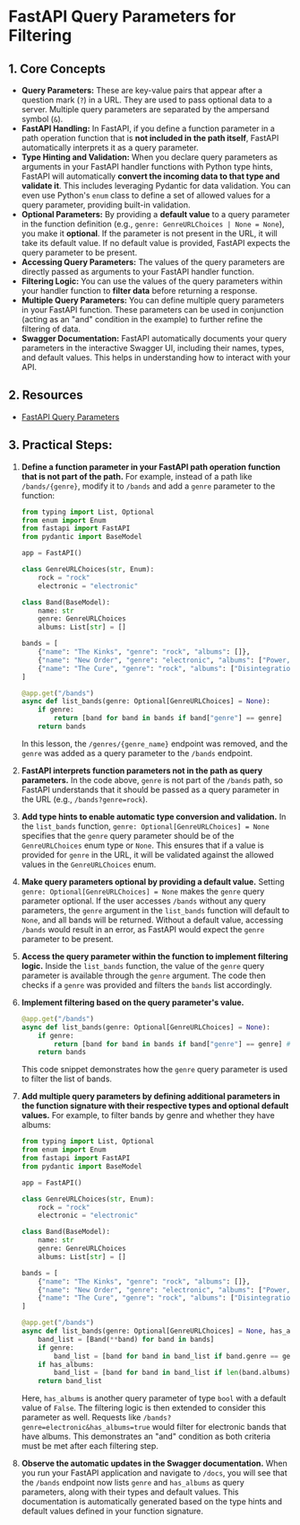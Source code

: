 # FastAPI Query Parameters for Filtering

## 1. Core Concepts

- **Query Parameters:** These are key-value pairs that appear after a question mark (`?`) in a URL. They are used to pass optional data to a server. Multiple query parameters are separated by the ampersand symbol (`&`).
- **FastAPI Handling:** In FastAPI, if you define a function parameter in a path operation function that is **not included in the path itself**, FastAPI automatically interprets it as a query parameter.
- **Type Hinting and Validation:** When you declare query parameters as arguments in your FastAPI handler functions with Python type hints, FastAPI will automatically **convert the incoming data to that type and validate it**. This includes leveraging Pydantic for data validation. You can even use Python's `enum` class to define a set of allowed values for a query parameter, providing built-in validation.
- **Optional Parameters:** By providing a **default value** to a query parameter in the function definition (e.g., `genre: GenreURLChoices | None = None`), you make it **optional**. If the parameter is not present in the URL, it will take its default value. If no default value is provided, FastAPI expects the query parameter to be present.
- **Accessing Query Parameters:** The values of the query parameters are directly passed as arguments to your FastAPI handler function.
- **Filtering Logic:** You can use the values of the query parameters within your handler function to **filter data** before returning a response.
- **Multiple Query Parameters:** You can define multiple query parameters in your FastAPI function. These parameters can be used in conjunction (acting as an "and" condition in the example) to further refine the filtering of data.
- **Swagger Documentation:** FastAPI automatically documents your query parameters in the interactive Swagger UI, including their names, types, and default values. This helps in understanding how to interact with your API.

## 2. Resources

- [FastAPI Query Parameters](https://fastapi.tiangolo.com/tutorial/query-params/)

## 3. Practical Steps:

1.  **Define a function parameter in your FastAPI path operation function that is not part of the path.** For example, instead of a path like `/bands/{genre}`, modify it to `/bands` and add a `genre` parameter to the function:

    ```python
    from typing import List, Optional
    from enum import Enum
    from fastapi import FastAPI
    from pydantic import BaseModel

    app = FastAPI()

    class GenreURLChoices(str, Enum):
        rock = "rock"
        electronic = "electronic"

    class Band(BaseModel):
        name: str
        genre: GenreURLChoices
        albums: List[str] = []

    bands = [
        {"name": "The Kinks", "genre": "rock", "albums": []},
        {"name": "New Order", "genre": "electronic", "albums": ["Power, Corruption & Lies"]},
        {"name": "The Cure", "genre": "rock", "albums": ["Disintegration"]},
    ]

    @app.get("/bands")
    async def list_bands(genre: Optional[GenreURLChoices] = None):
        if genre:
            return [band for band in bands if band["genre"] == genre]
        return bands
    ```

    In this lesson, the `/genres/{genre_name}` endpoint was removed, and the `genre` was added as a query parameter to the `/bands` endpoint.

2.  **FastAPI interprets function parameters not in the path as query parameters.** In the code above, `genre` is not part of the `/bands` path, so FastAPI understands that it should be passed as a query parameter in the URL (e.g., `/bands?genre=rock`).

3.  **Add type hints to enable automatic type conversion and validation.** In the `list_bands` function, `genre: Optional[GenreURLChoices] = None` specifies that the `genre` query parameter should be of the `GenreURLChoices` enum type or `None`. This ensures that if a value is provided for `genre` in the URL, it will be validated against the allowed values in the `GenreURLChoices` enum.

4.  **Make query parameters optional by providing a default value.** Setting `genre: Optional[GenreURLChoices] = None` makes the `genre` query parameter optional. If the user accesses `/bands` without any query parameters, the `genre` argument in the `list_bands` function will default to `None`, and all bands will be returned. Without a default value, accessing `/bands` would result in an error, as FastAPI would expect the `genre` parameter to be present.

5.  **Access the query parameter within the function to implement filtering logic.** Inside the `list_bands` function, the value of the `genre` query parameter is available through the `genre` argument. The code then checks if a `genre` was provided and filters the `bands` list accordingly.

6.  **Implement filtering based on the query parameter's value.**

    ```python
    @app.get("/bands")
    async def list_bands(genre: Optional[GenreURLChoices] = None):
        if genre:
            return [band for band in bands if band["genre"] == genre] # Filtering based on genre
        return bands
    ```

    This code snippet demonstrates how the `genre` query parameter is used to filter the list of bands.

7.  **Add multiple query parameters by defining additional parameters in the function signature with their respective types and optional default values.** For example, to filter bands by genre and whether they have albums:

    ```python
    from typing import List, Optional
    from enum import Enum
    from fastapi import FastAPI
    from pydantic import BaseModel

    app = FastAPI()

    class GenreURLChoices(str, Enum):
        rock = "rock"
        electronic = "electronic"

    class Band(BaseModel):
        name: str
        genre: GenreURLChoices
        albums: List[str] = []

    bands = [
        {"name": "The Kinks", "genre": "rock", "albums": []},
        {"name": "New Order", "genre": "electronic", "albums": ["Power, Corruption & Lies"]},
        {"name": "The Cure", "genre": "rock", "albums": ["Disintegration"]},
    ]

    @app.get("/bands")
    async def list_bands(genre: Optional[GenreURLChoices] = None, has_albums: bool = False):
        band_list = [Band(**band) for band in bands]
        if genre:
            band_list = [band for band in band_list if band.genre == genre]
        if has_albums:
            band_list = [band for band in band_list if len(band.albums) > 0]
        return band_list
    ```

    Here, `has_albums` is another query parameter of type `bool` with a default value of `False`. The filtering logic is then extended to consider this parameter as well. Requests like `/bands?genre=electronic&has_albums=true` would filter for electronic bands that have albums. This demonstrates an "and" condition as both criteria must be met after each filtering step.

8.  **Observe the automatic updates in the Swagger documentation.** When you run your FastAPI application and navigate to `/docs`, you will see that the `/bands` endpoint now lists `genre` and `has_albums` as query parameters, along with their types and default values. This documentation is automatically generated based on the type hints and default values defined in your function signature.

